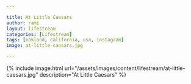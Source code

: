 ```yaml
---

title: At Little Caesars
author: rami
layout: lifestream 
categories: [Lifestream]
tags: [oakland, california, usa, instagram] 
image: at-little-caesars.jpg

---
```


{% include image.html url="/assets/images/content/lifestream/at-little-caesars.jpg" description="At Little Caesars" %}


